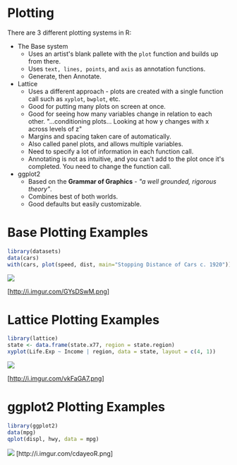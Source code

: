 # Plotting
There are 3 different plotting systems in R:
* The Base system
  * Uses an artist's blank pallete with the `plot` function and builds up from there.
  * Uses `text, lines, points`, and `axis` as annotation functions.
  * Generate, then Annotate.
* Lattice
  * Uses a different approach - plots are created with a single function call such as `xyplot`, `bwplot`, etc.
  * Good for putting many plots on screen at once.
  * Good for seeing how many variables change in relation to each other. "...conditioning plots... Looking at how y changes with x across levels of z"
  * Margins and spacing taken care of automatically.
  * Also called panel plots, and allows multiple variables.
  * Need to specify a lot of information in each function call.
  * Annotating is not as intuitive, and you can't add to the plot once it's completed. You need to change the function call.
* ggplot2
  * Based on the **Grammar of Graphics** - _"a well grounded, rigorous theory"_.
  * Combines best of both worlds.
  * Good defaults but easily customizable.

# Base Plotting Examples
```R
library(datasets)
data(cars)
with(cars, plot(speed, dist, main="Stopping Distance of Cars c. 1920"))
```
<img src="http://i.imgur.com/GYsDSwM.png">

[http://i.imgur.com/GYsDSwM.png]

# Lattice Plotting Examples

```R
library(lattice)
state <- data.frame(state.x77, region = state.region)
xyplot(Life.Exp ~ Income | region, data = state, layout = c(4, 1))
```
<img src="http://i.imgur.com/vkFaGA7.png">

[http://i.imgur.com/vkFaGA7.png]

# ggplot2 Plotting Examples

```R
library(ggplot2)
data(mpg)
qplot(displ, hwy, data = mpg)
```

<img src="http://i.imgur.com/cdayeoR.png">
[http://i.imgur.com/cdayeoR.png]
